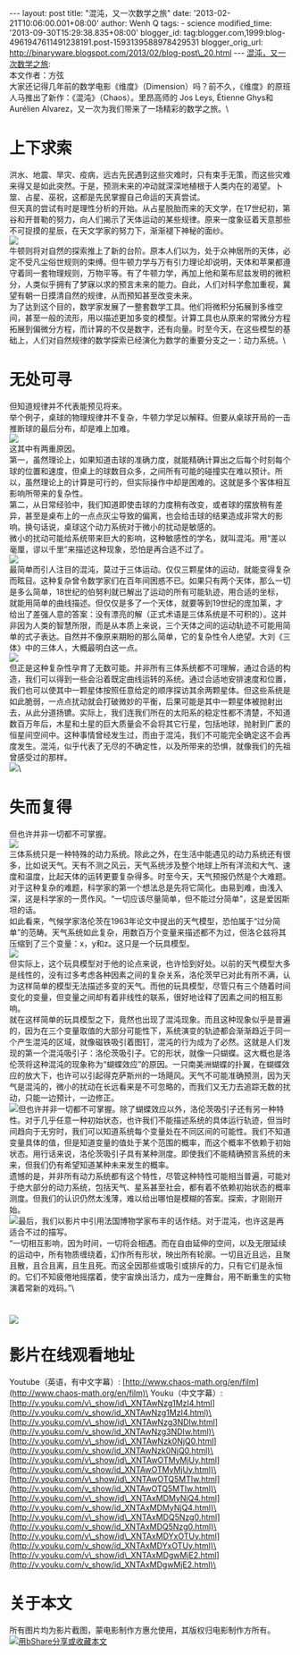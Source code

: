--- layout: post title: "混沌，又一次数学之旅" date:
'2013-02-21T10:06:00.001+08:00' author: Wenh Q tags: - science
modified\_time: '2013-09-30T15:29:38.835+08:00' blogger\_id:
tag:blogger.com,1999:blog-4961947611491238191.post-1593139588978429531
blogger\_orig\_url:
http://binaryware.blogspot.com/2013/02/blog-post\_20.html ---
[混沌，又一次数学之旅](http://songshuhui.net/archives/78893): \
本文作者：方弦\
大家还记得几年前的数学电影《维度》（Dimension）吗？前不久，《维度》的原班人马推出了新作：《混沌》（Chaos）。里昂高师的
Jos Leys, Étienne Ghys和Aurélien
Alvarez，又一次为我们带来了一场精彩的数学之旅。\

上下求索
========

洪水、地震、旱灾、疫病，远古先民遇到这些灾难时，只有束手无策，而这些灾难来得又是如此突然。于是，预测未来的冲动就深深地植根于人类内在的渴望。卜筮、占星、巫祝，这都是先民掌握自己命运的天真尝试。\
但天真的尝试有时是理性分析的开始。从占星脱胎而来的天文学，在17世纪初，第谷和开普勒的努力，向人们揭示了天体运动的某些规律。原来一度象征着天意那些不可捉摸的星辰，在天文学家的努力下，渐渐褪下神秘的面纱。\
[![](http://cdn.songshuhui.net/wp-content/uploads/2013/02/newton.jpg)](http://cdn.songshuhui.net/wp-content/uploads/2013/02/newton.jpg)\
牛顿则将对自然的探索推上了新的台阶。原本人们以为，处于众神居所的天体，必定不受凡尘俗世规则的束缚。但牛顿力学与万有引力理论却说明，天体和苹果都遵守着同一套物理规则，万物平等。有了牛顿力学，再加上他和莱布尼兹发明的微积分，人类似乎拥有了梦寐以求的预言未来的能力。自此，人们对科学愈加重视，冀望有朝一日摸清自然的规律，从而预知甚至改变未来。\
为了达到这个目的，数学家发展了一整套数学工具。他们将微积分拓展到多维空间，甚至一般的流形，用以描述更加多变的模型。计算工具也从原来的常微分方程拓展到偏微分方程，而计算的不仅是数字，还有向量。时至今天，在这些模型的基础上，人们对自然规律的数学探索已经演化为数学的重要分支之一：动力系统。\

无处可寻
========

但知道规律并不代表能预见将来。\
举个例子，桌球的物理规律并不复杂，牛顿力学足以解释。但要从桌球开局的一击推断球的最后分布，却是难上加难。\
[![](http://cdn.songshuhui.net/wp-content/uploads/2013/02/billard.jpg)](http://cdn.songshuhui.net/wp-content/uploads/2013/02/billard.jpg)\
这其中有两重原因。\
第一，虽然理论上，如果知道击球的准确力度，就能精确计算出之后每个时刻每个球的位置和速度，但桌上的球数目众多，之间所有可能的碰撞实在难以预计。所以，虽然理论上的计算是可行的，但实际操作中却是困难的。这就是多个客体相互影响所带来的复杂性。\
第二，从日常经验中，我们知道即使击球的力度稍有改变，或者球的摆放稍有差异，甚至是桌布上的一点点灰尘导致的偏离，也会给击球的结果造成非常大的影响。换句话说，桌球这个动力系统对于微小的扰动是敏感的。\
微小的扰动可能给系统带来巨大的影响，这种敏感性的学名，就叫混沌。用“差以毫厘，谬以千里”来描述这种现象，恐怕是再合适不过了。\
[![](http://cdn.songshuhui.net/wp-content/uploads/2013/02/restricted-3-body.jpg)](http://cdn.songshuhui.net/wp-content/uploads/2013/02/restricted-3-body.jpg)\
最简单而引人注目的混沌，莫过于三体运动。仅仅三颗星体的运动，就能变得复杂而眩目。这种复杂曾令数学家们在百年间困惑不已。如果只有两个天体，那么一切是多么简单，18世纪的伯努利就已解出了运动的所有可能轨迹，用合适的坐标，就能用简单的曲线描述。但仅仅是多了一个天体，就要等到19世纪的庞加莱，才给出了差强人意的答案：没有漂亮的解（正式术语是三体系统是不可积的）。这并非因为人类的智慧所限，而是从本质上来说，三个天体之间的运动轨迹不可能用简单的式子表达。自然并不像原来期盼的那么简单，它的复杂性令人绝望。大刘《三体》中的三体人，大概最明白这一点。\
[![](http://cdn.songshuhui.net/wp-content/uploads/2013/02/3-body-periodic.jpg)](http://cdn.songshuhui.net/wp-content/uploads/2013/02/3-body-periodic.jpg)\
但正是这种复杂性孕育了无数可能。并非所有三体系统都不可理解，通过合适的构造，我们可以得到一些会沿着既定曲线运转的系统。通过合适地安排速度和位置，我们也可以使其中一颗星体按照任意给定的顺序探访其余两颗星体。但这些系统是如此脆弱，一点点扰动就会打破微妙的平衡，后果可能是其中一颗星体被抛射出去，从此分道扬镳。实际上，我们连我们所在的太阳系的稳定性都不清楚，不知道数百万年后，木星和土星的巨大质量会不会将其它行星，包括地球，抛射到广袤的恒星间空间中。这种事情曾经发生过，而由于混沌，我们不可能完全确定这不会再度发生。混沌，似乎代表了无尽的不确定性，以及所带来的恐惧，就像我们的先祖曾感受过的那样。\
[![](http://cdn.songshuhui.net/wp-content/uploads/2013/02/celestial-system-collision.jpg)](http://cdn.songshuhui.net/wp-content/uploads/2013/02/celestial-system-collision.jpg)\

失而复得
========

但也许并非一切都不可掌握。\
[![](http://cdn.songshuhui.net/wp-content/uploads/2013/02/climate.jpg)](http://cdn.songshuhui.net/wp-content/uploads/2013/02/climate.jpg)\
三体系统只是一种特殊的动力系统。除此之外，在生活中能遇见的动力系统还有很多，比如说天气。天有不测之风云，天气系统涉及整个地球上所有洋流和大气、速度和温度，比起天体的运转更要复杂得多。时至今天，天气预报仍然是个大难题。\
对于这种复杂的难题，科学家的第一个想法总是先将它简化。由易到难，由浅入深，这是科学家的一贯作风。“一切应该尽量简单，但不能过分简单”，这是爱因斯坦的话。\
如此看来，气候学家洛伦茨在1963年论文中提出的天气模型，恐怕属于“过分简单”的范畴。天气系统如此复杂，用数百万个变量来描述都不为过，但洛仑兹将其压缩到了三个变量：x，y和z。这只是一个玩具模型。\
[![](http://cdn.songshuhui.net/wp-content/uploads/2013/02/Lorentz-attractor.jpg)](http://cdn.songshuhui.net/wp-content/uploads/2013/02/Lorentz-attractor.jpg)\
但实际上，这个玩具模型对于他的论点来说，也许恰到好处。以前的天气模型大多是线性的，没有过多考虑各种因素之间的复杂关系，洛伦茨早已对此有所不满，认为这样简单的模型无法描述多变的天气。而他的玩具模型，尽管只有三个随着时间变化的变量，但变量之间却有着非线性的联系，很好地诠释了因素之间的相互影响。\
就在这样简单的玩具模型之下，竟然也出现了混沌现象。而且这种现象似乎是普遍的，因为在三个变量取值的大部分可能性下，系统演变的轨迹都会渐渐趋近于同一个产生混沌的区域，就像磁铁吸引着图钉，混沌的行为成为了必然。这就是人们发现的第一个混沌吸引子：洛伦茨吸引子。它的形状，就像一只蝴蝶。这大概也是洛伦茨将这种混沌的现象称为“蝴蝶效应”的原因。一只南美洲蝴蝶的扑翼，在蝴蝶效应的放大下，也许可以引起得克萨斯州的一场飓风。天气不可能准确预测，因为天气是混沌的，微小的扰动在长远看来是不可忽略的，而我们又无力去追踪无数的扰动，只能一边预计，一边修正。\
[![](http://cdn.songshuhui.net/wp-content/uploads/2013/02/existence-of-measure.jpg)](http://cdn.songshuhui.net/wp-content/uploads/2013/02/existence-of-measure.jpg)但也许并非一切都不可掌握。除了蝴蝶效应以外，洛伦茨吸引子还有另一种特性。对于几乎任意一种初始状态，也许我们不能描述系统的具体运行轨迹，但当时间趋向于无穷时，我们可以知道系统每个变量处在不同区间的可能性。我们不知道变量具体的值，但是知道变量的值处于某个范围的概率，而这个概率不依赖于初始状态。用行话来说，洛伦茨吸引子具有某种测度。即使我们不能精确预言系统的未来，但我们仍有希望知道某种未来发生的概率。\
遗憾的是，并非所有动力系统都有这个特性，尽管这种特性可能相当普遍，可能对于绝大部分的动力系统，包括天气、星系甚至社会，都有着不依赖初始状态的概率测度。但我们的认识仍然太浅薄，难以给出哪怕是模糊的答案。探索，才刚刚开始。\
[![](http://cdn.songshuhui.net/wp-content/uploads/2013/02/non-existence-of-measure.jpg)](http://cdn.songshuhui.net/wp-content/uploads/2013/02/non-existence-of-measure.jpg)最后，我们以影片中引用法国博物学家布丰的话作结。对于混沌，也许这是再适合不过的描写。\
“一切相互影响，因为时间，一切将会相遇。而在自由延伸的空间，以及无限延续的运动中，所有物质缠绕着，幻作所有形状，映出所有轮廓。一切且近且远，且聚且散，且合且离，且生且死。而这全因那些或吸引或排斥的力，只有它们是永恒的。它们不知疲倦地摇摆着，使宇宙焕出活力，成为一座舞台，用不断重生的实物演着常新的戏码。”\

[![](http://cdn.songshuhui.net/wp-content/uploads/2013/02/chaos-copyright.jpg)](http://cdn.songshuhui.net/wp-content/uploads/2013/02/chaos-copyright.jpg)\
\
影片在线观看地址
==========================================================================================================================================================

Youtube（英语，有中文字幕）: [http://www.chaos-math.org/en/film](http://www.chaos-math.org/en/film)\
Youku（中文字幕）:\
[http://v.youku.com/v\_show/id\_XNTAwNzg1MzI4.html](http://v.youku.com/v_show/id_XNTAwNzg1MzI4.html)\
[http://v.youku.com/v\_show/id\_XNTAwNzg3NDIw.html](http://v.youku.com/v_show/id_XNTAwNzg3NDIw.html)\
[http://v.youku.com/v\_show/id\_XNTAwNzk0NjQ0.html](http://v.youku.com/v_show/id_XNTAwNzk0NjQ0.html)\
[http://v.youku.com/v\_show/id\_XNTAwOTMyMjUy.html](http://v.youku.com/v_show/id_XNTAwOTMyMjUy.html)\
[http://v.youku.com/v\_show/id\_XNTAwOTQ5MTIw.html](http://v.youku.com/v_show/id_XNTAwOTQ5MTIw.html)\
[http://v.youku.com/v\_show/id\_XNTAxMDMyNjQ4.html](http://v.youku.com/v_show/id_XNTAxMDMyNjQ4.html)\
[http://v.youku.com/v\_show/id\_XNTAxMDQ5Nzg0.html](http://v.youku.com/v_show/id_XNTAxMDQ5Nzg0.html)\
[http://v.youku.com/v\_show/id\_XNTAxMDYxOTUy.html](http://v.youku.com/v_show/id_XNTAxMDYxOTUy.html)\
[http://v.youku.com/v\_show/id\_XNTAxMDgwMjE2.html](http://v.youku.com/v_show/id_XNTAxMDgwMjE2.html)\

关于本文
========

所有图片均为影片截图，蒙电影制作方惠允使用，其版权归电影制作方所有。\
[![用bShare分享或收藏本文](http://static.bshare.cn/frame/images/button_custom1-zh.gif)](http://www.bshare.cn/share?url=http%3A%2F%2Fsongshuhui.net%2Farchives%2F78893&title=%E6%B7%B7%E6%B2%8C%EF%BC%8C%E5%8F%88%E4%B8%80%E6%AC%A1%E6%95%B0%E5%AD%A6%E4%B9%8B%E6%97%85 "用bShare分享或收藏本文")
